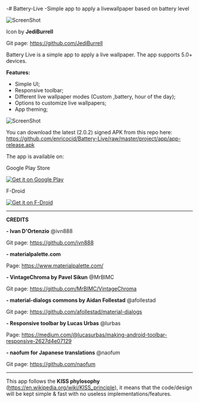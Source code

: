 -# Battery-Live
 -Simple app to apply a livewallpaper based on battery level

![ScreenShot](https://raw.githubusercontent.com/enricocid/Battery-Live/master/art/solid.png)

Icon by **JediBurrell**

Git page: https://github.com/JediBurrell


Battery Live is a simple app to apply a live wallpaper. 
The app supports 5.0+ devices.

**Features:**

- Simple UI;
- Responsive toolbar;
- Different live wallpaper modes (Custom ,battery, hour of the day);
- Options to customize live wallpapers;
- App theming;



![ScreenShot](https://raw.githubusercontent.com/enricocid/Battery-Live/master/art/screens2.png)


You can download the latest (2.0.2) signed APK from this repo here: https://github.com/enricocid/Battery-Live/raw/master/project/app/app-release.apk


The app is available on:

Google Play Store

<a href="https://play.google.com/store/apps/details?id=com.enrico.earthquake.batterysimplysolid">
  <img alt="Get it on Google Play"       src="https://raw.githubusercontent.com/enricocid/Storage-USB/master/art/gplay.png" />
</a>
 
F-Droid
 
<a href="https://f-droid.org/repository/browse/?fdid=com.enrico.earthquake.batterysimplysolid">
  <img alt="Get it on F-Droid"       src="https://raw.githubusercontent.com/enricocid/Storage-USB/master/art/fdroid.png" />
</a>




-------------
**CREDITS**

**- Ivan D'Ortenzio**
@ivn888

Git page:
https://github.com/ivn888


**- materialpalette.com**

Page:
https://www.materialpalette.com/


**- VintageChroma by Pavel Sikun**
@MrBIMC

Git page:
https://github.com/MrBIMC/VintageChroma


**- material-dialogs commons by Aidan Follestad**
@afollestad

Git page:
https://github.com/afollestad/material-dialogs


**- Responsive toolbar by Lucas Urbas**
@lurbas

Page:
https://medium.com/@lucasurbas/making-android-toolbar-responsive-2627d4e07129

**- naofum for Japanese translations**
@naofum

Git page:
https://github.com/naofum

-------------------
This app follows the **KISS phylosophy** (https://en.wikipedia.org/wiki/KISS_principle), it means that the code/design will be kept simple & fast with no useless implementations/features.
